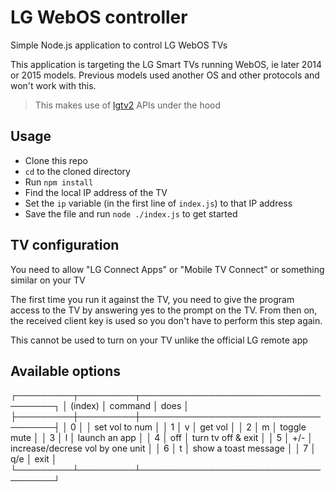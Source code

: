 # LG WebOS controller

Simple Node.js application to control LG WebOS TVs

This application is targeting the LG Smart TVs running WebOS, ie later 2014 or 2015 models. Previous models used another OS and other protocols and won't work with this.

>This makes use of [lgtv2](https://github.com/hobbyquaker/lgtv2) APIs under the hood


## Usage

- Clone this repo
- `cd` to the cloned directory
- Run `npm install`
- Find the local IP address of the TV
- Set the `ip` variable (in the first line of `index.js`) to that IP address
- Save the file and run `node ./index.js` to get started

## TV configuration

You need to allow "LG Connect Apps" or "Mobile TV Connect" or something similar on your TV

The first time you run it against the TV, you need to give the program access to the TV by answering yes to the prompt on the TV. From then on, the received client key is used so you don't have to perform this step again.

This cannot be used to turn on your TV unlike the official LG remote app

## Available options
┌─────────┬─────────┬────────────────────────────────────┐
│ (index) │ command │                does                │
├─────────┼─────────┼────────────────────────────────────┤
│    0    │ <num>   │          set vol to num            │
│    1    │   v     │             get vol                │
│    2    │   m     │           toggle mute              │
│    3    │   l     │          launch an app             │
│    4    │  off    │        turn tv off & exit          │
│    5    │  +/-    │ increase/decrese vol by one unit   │
│    6    │   t     │       show a toast message         │
│    7    │  q/e    │               exit                 │
└─────────┴─────────┴────────────────────────────────────┘
